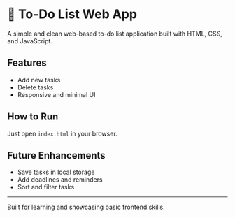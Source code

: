 
# 📝 To-Do List Web App

A simple and clean web-based to-do list application built with HTML, CSS, and JavaScript.

## Features

- Add new tasks
- Delete tasks
- Responsive and minimal UI

## How to Run

Just open `index.html` in your browser.

## Future Enhancements

- Save tasks in local storage
- Add deadlines and reminders
- Sort and filter tasks

---

Built for learning and showcasing basic frontend skills.

